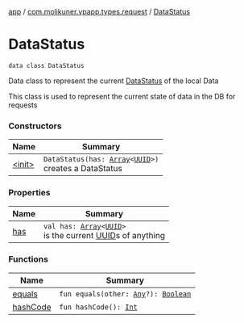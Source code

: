 [app](../../index.md) / [com.molikuner.vpapp.types.request](../index.md) / [DataStatus](./index.md)

# DataStatus

`data class DataStatus`

Data class to represent the current [DataStatus](./index.md)
of the local Data

This class is used to represent the current state of data in the
DB for requests

### Constructors

| Name | Summary |
|---|---|
| [&lt;init&gt;](-init-.md) | `DataStatus(has: `[`Array`](https://kotlinlang.org/api/latest/jvm/stdlib/kotlin/-array/index.html)`<`[`UUID`](../../com.molikuner.types/-u-u-i-d/index.md)`>)`<br>creates a DataStatus |

### Properties

| Name | Summary |
|---|---|
| [has](has.md) | `val has: `[`Array`](https://kotlinlang.org/api/latest/jvm/stdlib/kotlin/-array/index.html)`<`[`UUID`](../../com.molikuner.types/-u-u-i-d/index.md)`>`<br>is the current [UUID](../../com.molikuner.types/-u-u-i-d/index.md)s of anything |

### Functions

| Name | Summary |
|---|---|
| [equals](equals.md) | `fun equals(other: `[`Any`](https://kotlinlang.org/api/latest/jvm/stdlib/kotlin/-any/index.html)`?): `[`Boolean`](https://kotlinlang.org/api/latest/jvm/stdlib/kotlin/-boolean/index.html) |
| [hashCode](hash-code.md) | `fun hashCode(): `[`Int`](https://kotlinlang.org/api/latest/jvm/stdlib/kotlin/-int/index.html) |
